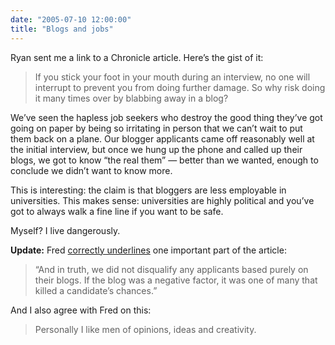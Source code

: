 ```yaml
---
date: "2005-07-10 12:00:00"
title: "Blogs and jobs"
---
```




Ryan sent me a link to a Chronicle article. Here&rsquo;s the gist of it:

> If you stick your foot in your mouth during an interview, no one will interrupt to prevent you from doing further damage. So why risk doing it many times over by blabbing away in a blog?

We&rsquo;ve seen the hapless job seekers who destroy the good thing they&rsquo;ve got going on paper by being so irritating in person that we can&rsquo;t wait to put them back on a plane. Our blogger applicants came off reasonably well at the initial interview, but once we hung up the phone and called up their blogs, we got to know &ldquo;the real them&rdquo; &#8212; better than we wanted, enough to conclude we didn&rsquo;t want to know more.


This is interesting: the claim is that bloggers are less employable in universities. This makes sense: universities are highly political and you&rsquo;ve got to always walk a fine line if you want to be safe.

Myself? I live dangerously.

__Update:__ Fred [correctly underlines](http://fgiasson.com/blog/index.php?title=bloggers_need_not_apply_will_blogging_be&#038;more=1&#038;c=1&#038;tb=1&#038;pb=1) one important part of the article:

> &ldquo;And in truth, we did not disqualify any applicants based purely on their blogs. If the blog was a negative factor, it was one of many that killed a candidate&rsquo;s chances.&rdquo;


And I also agree with Fred on this:

> Personally I like men of opinions, ideas and creativity.


